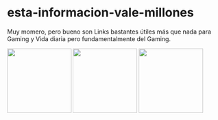 # esta-informacion-vale-millones
Muy momero, pero bueno son Links bastantes útiles más que nada para Gaming y Vida diaria pero fundamentalmente del Gaming.



<img align="left" height="150" src="https://media2.giphy.com/media/v1.Y2lkPTc5MGI3NjExNm15dzhiZDQxZmhwcm04ZXNrcW5ob2RyYmc4bGNiNnJ0dzBya3YzYSZlcD12MV9pbnRlcm5hbF9naWZfYnlfaWQmY3Q9Zw/MNtCmpUhZKcE0JwGUQ/giphy.gif">
<img align="center" height="150" src="https://media4.giphy.com/media/v1.Y2lkPTc5MGI3NjExMXIybmtpY2t6ajFkZndrc2dlbGJ1ZzBiczl4NDU3OTYwZ2RpbzBlciZlcD12MV9pbnRlcm5hbF9naWZfYnlfaWQmY3Q9Zw/hfGBJtI9p1POZjNX2H/giphy.gif">
<img align="center" height="150" src="https://media2.giphy.com/media/v1.Y2lkPTc5MGI3NjExYjMwZHRrdWZieWdqMXp5ZW5zNDhvY2VkMWpqNndocmk3MW5qdHBkNyZlcD12MV9pbnRlcm5hbF9naWZfYnlfaWQmY3Q9Zw/MF1S3yYk8cMJKbBBwT/giphy.gif">

